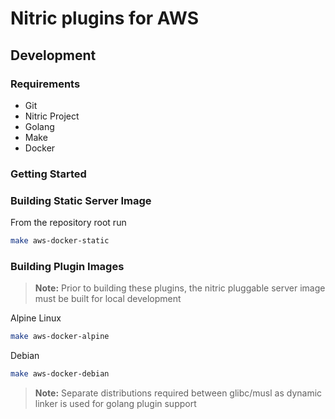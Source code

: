 # Nitric plugins for AWS

## Development

### Requirements
 - Git
 - Nitric Project
 - Golang
 - Make
 - Docker

### Getting Started

### Building Static Server Image
From the repository root run
```bash
make aws-docker-static
```

### Building Plugin Images

> __Note:__ Prior to building these plugins, the nitric pluggable server image must be built for local development


Alpine Linux
```bash
make aws-docker-alpine
```

Debian
```bash
make aws-docker-debian
```

> __Note:__ Separate distributions required between glibc/musl as dynamic linker is used for golang plugin support


